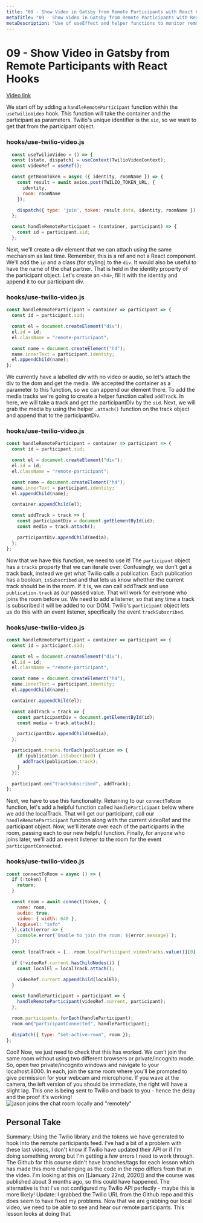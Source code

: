```yaml
---
title: "09 - Show Video in Gatsby from Remote Participants with React Hooks"
metaTitle: "09 - Show Video in Gatsby from Remote Participants with React Hooks"
metaDescription: "Use of useEffect and helper functions to monitor remote video"
---
```


# 09 - Show Video in Gatsby from Remote Participants with React Hooks

[Video link](https://egghead.io/lessons/gatsby-show-video-in-gatsby-from-remote-participants-with-react-hooks)

We start off by adding a `handleRemoteParticipant` function within the `useTwilioVideo` hook. This function will take the container and the participant as parameters.
Twilio's unique identifier is the `sid`, so we want to get that from the participant object.

### hooks/use-twilio-video.js

```jsx
  const useTwilioVideo = () => {
  const [state, dispatch] = useContext(TwilioVideoContext);
  const videoRef = useRef();

  const getRoomToken = async ({ identity, roomName }) => {
    const result = await axios.post(TWILIO_TOKEN_URL, {
      identity,
      room: roomName
    });

    dispatch({ type: 'join', token: result.data, identity, roomName });
  };

  const handleRemoteParticipant = (container, participant) => {
    const id = participant.sid;
  };
```

Next, we'll create a div element that we can attach using the same mechanism as last time. Remember, this is a ref and not a React component. We'll add the `id` and a class (for styling) to the `div`.
It would also be useful to have the name of the chat partner. That is held in the identity property of the participant object. Let's create an `<h4>`, fill it with the identity and append it to our participant div.

### hooks/use-twilio-video.js

```jsx
const handleRemoteParticipant = container => participant => {
  const id = participant.sid;

  const el = document.createElement("div");
  el.id = id;
  el.className = "remote-participant";

  const name = document.createElement("h4");
  name.innerText = participant.identity;
  el.appendChild(name);
};
```

We currently have a labelled div with no video or audio, so let's attach the div to the dom and get the media.
We accepted the container as a parameter to this function, so we can append our element there.
To add the media tracks we're going to create a helper function called `addTrack`. In here, we will take a track and get the participantDiv by the `sid`. Next, we will grab the media by using the helper `.attach()` function on the track object and append that to the participantDiv.

### hooks/use-twilio-video.js

```jsx
const handleRemoteParticipant = container => participant => {
  const id = participant.sid;

  const el = document.createElement("div");
  el.id = id;
  el.className = "remote-participant";

  const name = document.createElement("h4");
  name.innerText = participant.identity;
  el.appendChild(name);

  container.appendChild(el);

  const addTrack = track => {
    const participantDiv = document.getElementById(id);
    const media = track.attach();

    participantDiv.appendChild(media);
  };
};
```

Now that we have this function, we need to use it! The `participant` object has a `tracks` property that we can iterate over. Confusingly, we don't get a track back, instead we get what Twilio calls a publication. Each publication has a boolean, `isSubscribed` and that lets us know whetther the current track should be in the room. If it is, we can call addTrack and use `publication.track` as our passed value.
That will work for everyone who joins the room before us. We need to add a listener, so that any time a track is subscribed it will be added to our DOM. Twilio's `participant` object lets us do this with an event listener, specifically the event `trackSubscribed`.

### hooks/use-twilio-video.js

```jsx
const handleRemoteParticipant = container => participant => {
  const id = participant.sid;

  const el = document.createElement("div");
  el.id = id;
  el.className = "remote-participant";

  const name = document.createElement("h4");
  name.innerText = participant.identity;
  el.appendChild(name);

  container.appendChild(el);

  const addTrack = track => {
    const participantDiv = document.getElementById(id);
    const media = track.attach();

    participantDiv.appendChild(media);
  };

  participant.tracks.forEach(publication => {
    if (publication.isSubscribed) {
      addTrack(publication.track);
    }
  });

  participant.on("trackSubscribed", addTrack);
};
```

Next, we have to use this functionality. Returning to our `connectToRoom` function, let's add a helpful function called `handleParticipant` below where we add the localTrack. That will get our participant, call our `handleRemoteParticipant` function along with the current videoRef and the participant object.
Now, we'll iterate over each of the participants in the room, passing each to our new helpful function. Finally, for anyone who joins later, we'll add an event listener to the room for the event `participantConnected`.

### hooks/use-twilio-video.js

```jsx
const connectToRoom = async () => {
  if (!token) {
    return;
  }

  const room = await connect(token, {
    name: room,
    audio: true,
    video: { width: 640 },
    logLevel: "info"
  }).catch(error => {
    console.error(`Unable to join the room: ${error.message}`);
  });

  const localTrack = [...room.localParticipant.videoTracks.value()][0].track;

  if (!videoRef.current.hasChildNodes()) {
    const localEl = localTrack.attach();

    videoRef.current.appendChild(localEl);
  }

  const handleParticipant = participant => {
    handleRemoteParticipant(videoRef.current, participant);
  };

  room.participants.forEach(handleParticipant);
  room.on("participantConnected", handleParticipant);

  dispatch({ type: "set-active-room", room });
};
```

Cool! Now, we just need to check that this has worked. We can't join the same room without using two different browsers or private/incognito mode.
So, open two private/incognito windows and navigate to your localhost:8000. In each, join the same room where you'll be prompted to give permission for your webcam and microphone.
If you wave at the camera, the left version of you should be immediate, the right will have a slight lag. This one is being sent to Twilio and back to you - hence the delay and the proof it's working!
![jason joins the chat room locally and "remotely"](https://res.cloudinary.com/dg3gyk0gu/image/upload/v1576277267/transcript-images/gatsby-show-video-in-gatsby-from-remote-participants-with-react-hooks-jason-joins-twice.jpg)

## Personal Take

Summary: Using the Twilio library and the tokens we have generated to hook into the remote participants feed. I've had a bit of a problem with these last videos, I don't know if Twilio have updated their API or if I'm doing something wrong but I'm getting a few errors I need to work through. The Github for this course didn't have branches/tags for each lesson which has made this more challenging as the code in the repo differs from that in the video. I'm looking at this on [[January 22nd, 2020]] and the course was published about 3 months ago, so this could have happened. The alternative is that I've not configured my Twilio API perfectly - maybe this is more likely! Update: I grabbed the Twilio URL from the Github repo and this does seem to have fixed my problems.
Now that we are grabbing our local video, we need to be able to see and hear our remote participants. This lesson looks at doing that.

